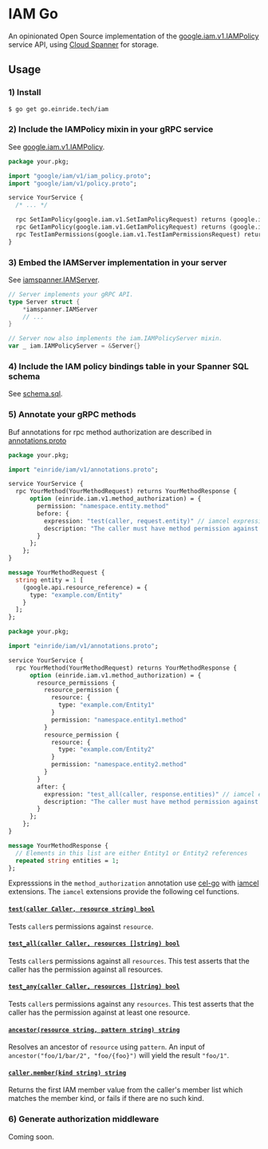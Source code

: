 IAM Go
======

An opinionated Open Source implementation of the [google.iam.v1.IAMPolicy](https://github.com/googleapis/googleapis/blob/master/google/iam/v1/iam_policy.proto) service API, using [Cloud Spanner](https://cloud.google.com/spanner) for storage.

Usage
-----

### 1) Install

```bash
$ go get go.einride.tech/iam
```

### 2) Include the IAMPolicy mixin in your gRPC service

See [google.iam.v1.IAMPolicy](https://github.com/googleapis/googleapis/blob/master/google/iam/v1/iam_policy.proto).

```proto
package your.pkg;

import "google/iam/v1/iam_policy.proto";
import "google/iam/v1/policy.proto";

service YourService {
  /* ... */

  rpc SetIamPolicy(google.iam.v1.SetIamPolicyRequest) returns (google.iam.v1.Policy);
  rpc GetIamPolicy(google.iam.v1.GetIamPolicyRequest) returns (google.iam.v1.Policy);
  rpc TestIamPermissions(google.iam.v1.TestIamPermissionsRequest) returns (google.iam.v1.TestIamPermissionsResponse);
}
```

### 3) Embed the IAMServer implementation in your server

See [iamspanner.IAMServer](./iamspanner/server.go).

```go
// Server implements your gRPC API.
type Server struct {
	*iamspanner.IAMServer
	// ...
}

// Server now also implements the iam.IAMPolicyServer mixin.
var _ iam.IAMPolicyServer = &Server{}
```

### 4) Include the IAM policy bindings table in your Spanner SQL schema

See [schema.sql](./iamspanner/schema.sql).

### 5) Annotate your gRPC methods

Buf annotations for rpc method authorization are described in [annotations.proto](../proto/einride/iam/v1/annotations.proto)

```proto
package your.pkg;

import "einride/iam/v1/annotations.proto";

service YourService {
  rpc YourMethod(YourMethodRequest) returns YourMethodResponse {
      option (einride.iam.v1.method_authorization) = {
        permission: "namespace.entity.method"
        before: {
          expression: "test(caller, request.entity)" // iamcel expression
          description: "The caller must have method permission against the entity"
        }
      };
    };
}

message YourMethodRequest {
  string entity = 1 [
    (google.api.resource_reference) = {
      type: "example.com/Entity"
    }
  ];
};
```

```proto
package your.pkg;

import "einride/iam/v1/annotations.proto";

service YourService {
  rpc YourMethod(YourMethodRequest) returns YourMethodResponse {
      option (einride.iam.v1.method_authorization) = {
        resource_permissions {
          resource_permission {
            resource: {
              type: "example.com/Entity1"
            }
            permission: "namespace.entity1.method"
          }
          resource_permission {
            resource: {
              type: "example.com/Entity2"
            }
            permission: "namespace.entity2.method"
          }
        }
        after: {
          expression: "test_all(caller, response.entities)" // iamcel expression
          description: "The caller must have method permission against all entities"
        }
      };
    };
}

message YourMethodResponse {
  // Elements in this list are either Entity1 or Entity2 references
  repeated string entities = 1;
};
```

Expresssions in the `method_authorization` annotation use [cel-go](https://github.com/google/cel-go) with [iamcel](./iamcel) extensions. The `iamcel` extensions provide the following cel functions.

#### [`test(caller Caller, resource string) bool`](./iamcel/test.go)

Tests `caller`s permissions against `resource`.

#### [`test_all(caller Caller, resources []string) bool`](./iamcel/testall.go)

Tests `caller`s permissions against all `resources`. This test asserts that the caller has the permission against all resources.

#### [`test_any(caller Caller, resources []string) bool`](./iamcel/testany.go)

Tests `caller`s permissions against any `resources`. This test asserts that the caller has the permission against at least one resource.

#### [`ancestor(resource string, pattern string) string`](./iamcel/ancestor.go)

Resolves an ancestor of `resource` using `pattern`. An input of `ancestor("foo/1/bar/2", "foo/{foo}")` will yield the result `"foo/1"`.

#### [`caller.member(kind string) string`](./iamcel/member.go)

Returns the first IAM member value from the caller's member list which matches the member kind, or fails if there are no such kind.

### 6) Generate authorization middleware

Coming soon.
